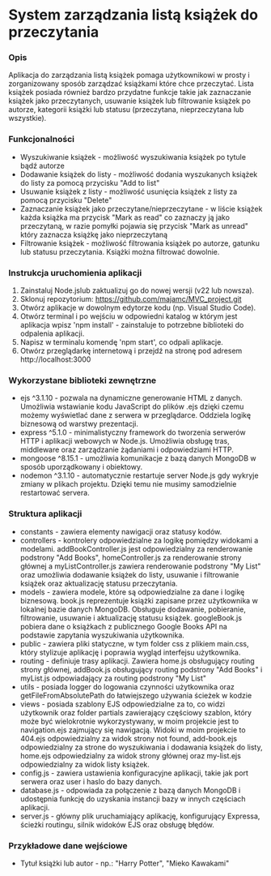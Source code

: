 # System zarządzania listą książek do przeczytania  

### **Opis**
Aplikacja do zarządzania listą książek pomaga użytkownikowi w prosty i zorganizowany sposób zarządzać książkami które chce przeczytać. Lista książek posiada również bardzo przydatne funkcje takie jak zaznaczanie książek jako przeczytanych, usuwanie książek lub filtrowanie książek po autorze, kategorii książki lub statusu (przeczytana, nieprzeczytana lub wszystkie).

### **Funkcjonalności**
- Wyszukiwanie książek - możliwość wyszukiwania książek po tytule bądź autorze
- Dodawanie książek do listy - możliwość dodania wyszukanych książek do listy za pomocą przycisku "Add to list"
- Usuwanie książek z listy - możliwość usunięcia książek z listy za pomocą przycisku "Delete"
- Zaznaczanie książek jako przeczytane/nieprzeczytane - w liście książek każda książka ma przycisk "Mark as read" co zaznaczy ją jako przeczytaną, w razie pomyłki pojawia się przycisk "Mark as unread" który zaznacza książkę jako nieprzeczytaną
- Filtrowanie książek - możliwość filtrowania książek po autorze, gatunku lub statusu przeczytania. Książki można filtrować dowolnie.

### **Instrukcja uruchomienia aplikacji**
1. Zainstaluj Node.jslub zaktualizuj go do nowej wersji (v22 lub nowsza).
2. Sklonuj repozytorium: https://github.com/majamc/MVC_project.git
3. Otwórz aplikacje w dowolnym edytorze kodu (np. Visual Studio Code).
4. Otwórz terminal i po wejściu w odpowiedni katalog w którym jest aplikacja wpisz 'npm install' - zainstaluje to potrzebne biblioteki do odpalenia aplikacji.
5. Napisz w terminalu komendę 'npm start', co odpali aplikacje.
6. Otwórz przeglądarkę internetową i przejdź na stronę pod adresem http://localhost:3000

### **Wykorzystane biblioteki zewnętrzne**
- ejs ^3.1.10 - pozwala na dynamiczne generowanie HTML z danych. Umożliwia wstawianie kodu JavaScript do plików .ejs dzięki czemu możemy wyświetlać dane z serwera w przeglądarce. Oddziela logikę biznesową od warstwy prezentacji.
- express ^5.1.0 - minimalistyczny framework do tworzenia serwerów HTTP i aplikacji webowych w Node.js. Umożliwia obsługę tras, middleware oraz zarządzanie żądaniami i odpowiedziami HTTP.
- mongoose ^8.15.1 - umożliwia komunikacje z bazą danych MongoDB w sposób uporządkowany i obiektowy.
- nodemon ^3.1.10 - automatycznie restartuje server Node.js gdy wykryje zmiany w plikach projektu. Dzięki temu nie musimy samodzielnie restartować servera.

### **Struktura aplikacji**
- constants - zawiera elementy nawigacji oraz statusy kodów.
- controllers - kontrolery odpowiedzialne za logikę pomiędzy widokami a modelami. addBookController.js jest odpowiedzialny za renderowanie podstrony "Add Books", homeController.js za renderowanie strony głównej a myListController.js zawiera renderowanie podstrony "My List" oraz umożliwia dodawanie książek do listy, usuwanie i filtrowanie książek oraz aktualizację statusu przeczytania.
- models - zawiera modele, które są odpowiedzialne za dane i logikę biznesową. book.js reprezentuje książki zapisane przez użytkownika w lokalnej bazie danych MongoDB. Obsługuje dodawanie, pobieranie, filtrowanie, usuwanie i aktualizację statusu książek. googleBook.js pobiera dane o książkach z publicznego Google Books API na podstawie zapytania wyszukiwania użytkownika.
- public - zawiera pliki statyczne, w tym folder css z plikiem main.css, który stylizuje aplikację i poprawia wygląd interfejsu użytkownika.
- routing - definiuje trasy aplikacji. Zawiera home.js obsługujący routing strony głównej, addBook.js obsługujący routing podstrony "Add Books" i myList.js odpowiadający za routing podstrony "My List"
- utils - posiada logger do logowania czynności użytkownika oraz getFileFromAbsolutePath do łatwiejszego używania ścieżek w kodzie
- views - posiada szablony EJS odpowiedzialne za to, co widzi użytkownik oraz folder partials zawierający częściowy szablon, który może być wielokrotnie wykorzystywany, w moim projekcie jest to navigation.ejs zajmujący się nawigacją. Widoki w moim projekcie to 404.ejs odpowiedzialny za widok strony not found, add-book.ejs odpowiedzialny za strone do wyszukiwania i dodawania książek do listy, home.ejs odpowiedzialny za widok strony głównej oraz my-list.ejs odpowiedzialny za widok listy książek.
- config.js - zawiera ustawienia konfiguracyjne aplikacji, takie jak port serwera oraz user i haslo do bazy danych.
- database.js - odpowiada za połączenie z bazą danych MongoDB i udostępnia funkcję do uzyskania instancji bazy w innych częściach aplikacji.
- server.js - główny plik uruchamiający aplikację, konfigurujący Expressa, ścieżki routingu, silnik widoków EJS oraz obsługę błędów.

### **Przykładowe dane wejściowe**
- Tytuł książki lub autor - np.: "Harry Potter", "Mieko Kawakami"
